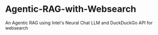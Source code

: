 # Agentic-RAG-with-Websearch
An Agentic RAG using Intel's Neural Chat LLM and DuckDuckGo API for websearch
